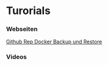 # Turorials


### Webseiten
[Github Rep ](https://github.com/guggenbergerME/linux_codes/tree/main/docker/Backup#readme)
[Docker Backup und Restore](https://www.laub-home.de/wiki/Docker_Backup_und_Restore_-_eine_kleine_Anleitung#google_vignette)

### Videos
